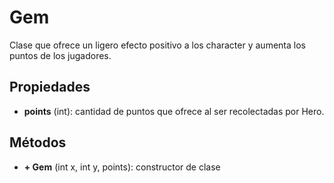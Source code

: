 # Gem

Clase que ofrece un ligero efecto positivo a los character y aumenta los puntos de los jugadores.

## Propiedades

- **points** (int): cantidad de puntos que ofrece al ser recolectadas por Hero.

## Métodos

- **+ Gem** (int x, int y, points): constructor de clase
